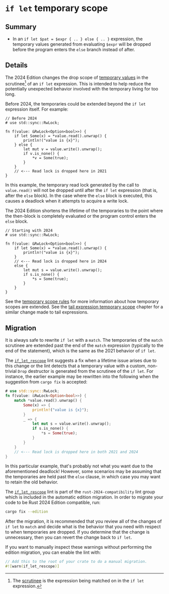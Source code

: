 # `if let` temporary scope

## Summary

- In an `if let $pat = $expr { .. } else { .. }` expression, the temporary values generated from evaluating `$expr` will be dropped before the program enters the `else` branch instead of after.

## Details

The 2024 Edition changes the drop scope of [temporary values] in the scrutinee[^scrutinee] of an `if let` expression. This is intended to help reduce the potentially unexpected behavior involved with the temporary living for too long.

Before 2024, the temporaries could be extended beyond the `if let` expression itself. For example:

```rust,edition2021
// Before 2024
# use std::sync::RwLock;

fn f(value: &RwLock<Option<bool>>) {
    if let Some(x) = *value.read().unwrap() {
        println!("value is {x}");
    } else {
        let mut v = value.write().unwrap();
        if v.is_none() {
            *v = Some(true);
        }
    }
    // <--- Read lock is dropped here in 2021
}
```

In this example, the temporary read lock generated by the call to `value.read()` will not be dropped until after the `if let` expression (that is, after the `else` block). In the case where the `else` block is executed, this causes a deadlock when it attempts to acquire a write lock.

The 2024 Edition shortens the lifetime of the temporaries to the point where the then-block is completely evaluated or the program control enters the `else` block.

```rust,edition2024
// Starting with 2024
# use std::sync::RwLock;

fn f(value: &RwLock<Option<bool>>) {
    if let Some(x) = *value.read().unwrap() {
        println!("value is {x}");
    }
    // <--- Read lock is dropped here in 2024
    else {
        let mut s = value.write().unwrap();
        if s.is_none() {
            *s = Some(true);
        }
    }
}
```

See the [temporary scope rules] for more information about how temporary scopes are extended. See the [tail expression temporary scope] chapter for a similar change made to tail expressions.

[^scrutinee]: The [scrutinee] is the expression being matched on in the `if let` expression.

[scrutinee]: ../../reference/glossary.html#scrutinee
[temporary values]: ../../reference/expressions.html#temporaries
[temporary scope rules]: ../../reference/destructors.html#temporary-scopes
[tail expression temporary scope]: temporary-tail-expr-scope.md

## Migration

It is always safe to rewrite `if let` with a `match`. The temporaries of the `match` scrutinee are extended past the end of the `match` expression (typically to the end of the statement), which is the same as the 2021 behavior of `if let`.

The [`if_let_rescope`] lint suggests a fix when a lifetime issue arises due to this change or the lint detects that a temporary value with a custom, non-trivial `Drop` destructor is generated from the scrutinee of the `if let`. For instance, the earlier example may be rewritten into the following when the suggestion from `cargo fix` is accepted:

```rust
# use std::sync::RwLock;
fn f(value: &RwLock<Option<bool>>) {
    match *value.read().unwrap() {
        Some(x) => {
            println!("value is {x}");
        }
        _ => {
            let mut s = value.write().unwrap();
            if s.is_none() {
                *s = Some(true);
            }
        }
    }
    // <--- Read lock is dropped here in both 2021 and 2024
}
```

In this particular example, that's probably not what you want due to the aforementioned deadlock! However, some scenarios may be assuming that the temporaries are held past the `else` clause, in which case you may want to retain the old behavior.

The [`if_let_rescope`] lint is part of the `rust-2024-compatibility` lint group which is included in the automatic edition migration. In order to migrate your code to be Rust 2024 Edition compatible, run:

```sh
cargo fix --edition
```

After the migration, it is recommended that you review all of the changes of `if let` to `match` and decide what is the behavior that you need with respect to when temporaries are dropped. If you determine that the change is unnecessary, then you can revert the change back to `if let`.

If you want to manually inspect these warnings without performing the edition migration, you can enable the lint with:

```rust
// Add this to the root of your crate to do a manual migration.
#![warn(if_let_rescope)]
```

[`if_let_rescope`]: ../../rustc/lints/listing/allowed-by-default.html#if-let-rescope
